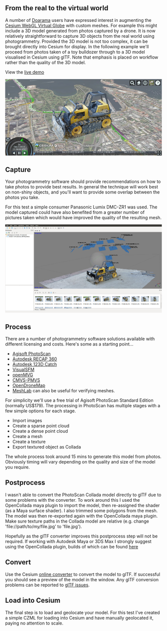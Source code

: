 From the real to the virtual world
----------------------------------

A number of [Doarama](http://doarama.com/) users have expressed interest in augmenting the [Cesium WebGL Virtual Globe](http://cesiumjs.org/) with custom meshes.
For example this might include a 3D model generated from photos captured by a drone.
It is now relatively straightforward to capture 3D objects from the real world using photogrammetry.
Provided the 3D model is not too complex, it can be brought directly into Cesium for display.
In the following example we'll proceed from photos taken of a toy bulldozer through to a 3D model visualised in Cesium using glTF.
Note that emphasis is placed on workflow rather than the quality of the 3D model.

View the [live demo]()

![Cesium screengrab](images/screengrab-cesium.jpg)


Capture
-------

Your photogrammetry software should provide recommendations on how to take photos to provide best results.
In general the technique will work best on non-shiny objects, and you'll want to provide some overlap between the photos you take.

For this test a simple consumer Panasonic Lumix DMC-ZR1 was used.  The model captured could have also benefited from a greater number of pictures taken which would have improved the quality of the resulting mesh.

![PhotoScan](images/screengrab.jpg)

Process
-------

There are a number of photogrammetry software solutions available with different licensing and costs.  Here's some as a starting point...

* [Agisoft PhotoScan](http://www.agisoft.com/)
* [Autodesk RECAP 360](https://recap360.autodesk.com/)
* [Autodesk 123D Catch](http://www.123dapp.com/catch)
* [VisualSFM](http://ccwu.me/vsfm/)
* [openMVG](https://github.com/openMVG/openMVG/)
* [CMVS-PMVS](https://github.com/pmoulon/CMVS-PMVS)
* [OpenDroneMap](https://github.com/OpenDroneMap)
* [MeshLab](http://meshlab.sourceforge.net/) can also be useful for verifying meshes.

For simplicity we'll use a free trial of Agisoft PhotoScan Standard Edition (normally US$179).
The processing in PhotoScan has multiple stages with a few simple options for each stage.

* Import images
* Create a sparse point cloud
* Create a dense point cloud
* Create a mesh
* Create a texture
* Export textured object as Collada

The whole process took around 15 mins to generate this model from photos.  Obviously timing will vary depending on the quality and size of the model you require.

Postprocess
-----------

I wasn't able to convert the PhotoScan Collada model directly to glTF due to some problems with the converter.
To work around this I used the OpenCollada maya plugin to import the model, then re-assigned the shader (as a Maya surface shader).  I also trimmed some polygons from the mesh.
The model was then re-exported again with the OpenCollada maya plugin.
Make sure texture paths in the Collada model are relative (e.g. change 'file://path/to/my/file.jpg' to 'file.jpg').

Hopefully as the glTF converter improves this postprocess step will not be required.  If working with Autodesk Maya or 3DS Max I strongly suggest using the OpenCollada plugin, builds of which can be found [here](http://opencollada.fl4re.com/)

Convert
-------

Use the Cesium [online converter](http://cesiumjs.org/convertmodel.html) to convert the model to glTF.
If successful you should see a preview of the model in the window.
Any glTF conversion problems can be reported to [glTF issues](https://github.com/KhronosGroup/glTF/issues).

Load into Cesium
----------------

The final step is to load and geolocate your model.
For this test I've created a simple CZML for loading into Cesium and have manually geolocated it, paying no attention to scale.
